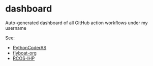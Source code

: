 # dashboard
Auto-generated dashboard of all GitHub action workflows under my username

See:

- [PythonCoderAS](./dashboard-PythonCoderAS.md)
- [flyboat-org](./dashboard-flyboat-org.md)
- [RCOS-IHP](./dashboard-RCOS-IHP.md)

